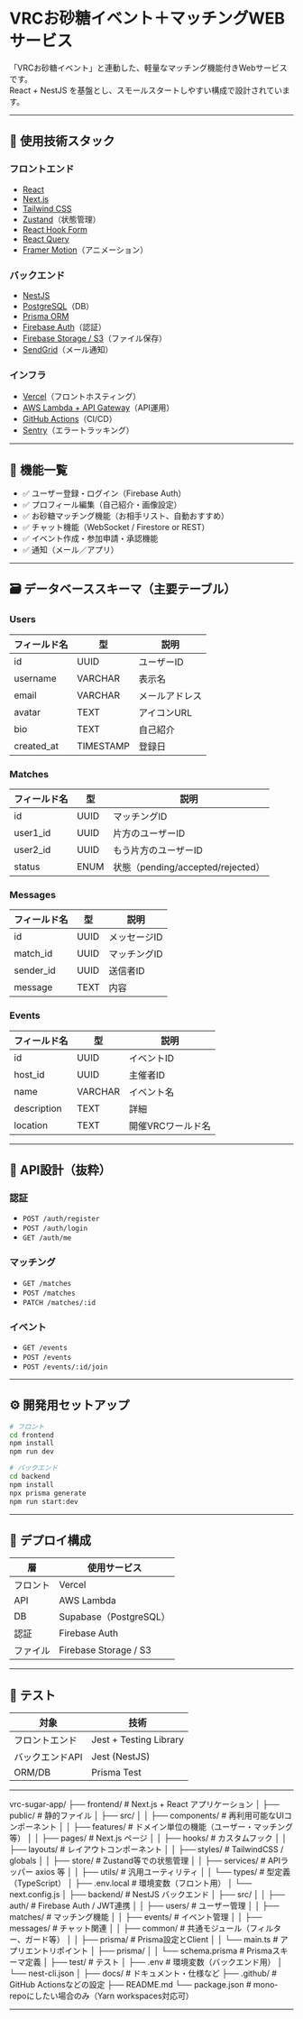 # VRCお砂糖イベント＋マッチングWEBサービス

「VRCお砂糖イベント」と連動した、軽量なマッチング機能付きWebサービスです。  
React + NestJS を基盤とし、スモールスタートしやすい構成で設計されています。

---

## 🧩 使用技術スタック

### フロントエンド
- [React](https://reactjs.org/)
- [Next.js](https://nextjs.org/)
- [Tailwind CSS](https://tailwindcss.com/)
- [Zustand](https://zustand-demo.pmnd.rs/)（状態管理）
- [React Hook Form](https://react-hook-form.com/)
- [React Query](https://tanstack.com/query/latest)
- [Framer Motion](https://www.framer.com/motion/)（アニメーション）

### バックエンド
- [NestJS](https://nestjs.com/)
- [PostgreSQL](https://www.postgresql.org/)（DB）
- [Prisma ORM](https://www.prisma.io/)
- [Firebase Auth](https://firebase.google.com/docs/auth)（認証）
- [Firebase Storage / S3](https://aws.amazon.com/jp/s3/)（ファイル保存）
- [SendGrid](https://sendgrid.com/)（メール通知）

### インフラ
- [Vercel](https://vercel.com/)（フロントホスティング）
- [AWS Lambda + API Gateway](https://aws.amazon.com/jp/lambda/)（API運用）
- [GitHub Actions](https://docs.github.com/ja/actions)（CI/CD）
- [Sentry](https://sentry.io/)（エラートラッキング）

---

## 🧱 機能一覧

- ✅ ユーザー登録・ログイン（Firebase Auth）
- ✅ プロフィール編集（自己紹介・画像設定）
- ✅ お砂糖マッチング機能（お相手リスト、自動おすすめ）
- ✅ チャット機能（WebSocket / Firestore or REST）
- ✅ イベント作成・参加申請・承認機能
- ✅ 通知（メール／アプリ）

---

## 🗃️ データベーススキーマ（主要テーブル）

### Users
| フィールド名 | 型 | 説明 |
|--------------|----|------|
| id | UUID | ユーザーID |
| username | VARCHAR | 表示名 |
| email | VARCHAR | メールアドレス |
| avatar | TEXT | アイコンURL |
| bio | TEXT | 自己紹介 |
| created_at | TIMESTAMP | 登録日 |

### Matches
| フィールド名 | 型 | 説明 |
|--------------|----|------|
| id | UUID | マッチングID |
| user1_id | UUID | 片方のユーザーID |
| user2_id | UUID | もう片方のユーザーID |
| status | ENUM | 状態（pending/accepted/rejected） |

### Messages
| フィールド名 | 型 | 説明 |
|--------------|----|------|
| id | UUID | メッセージID |
| match_id | UUID | マッチングID |
| sender_id | UUID | 送信者ID |
| message | TEXT | 内容 |

### Events
| フィールド名 | 型 | 説明 |
|--------------|----|------|
| id | UUID | イベントID |
| host_id | UUID | 主催者ID |
| name | VARCHAR | イベント名 |
| description | TEXT | 詳細 |
| location | TEXT | 開催VRCワールド名 |

---

## 📡 API設計（抜粋）

### 認証
- `POST /auth/register`
- `POST /auth/login`
- `GET /auth/me`

### マッチング
- `GET /matches`
- `POST /matches`
- `PATCH /matches/:id`

### イベント
- `GET /events`
- `POST /events`
- `POST /events/:id/join`

---

## ⚙️ 開発用セットアップ

```bash
# フロント
cd frontend
npm install
npm run dev

# バックエンド
cd backend
npm install
npx prisma generate
npm run start:dev
```

---

## 🚀 デプロイ構成

| 層 | 使用サービス |
|----|---------------|
| フロント | Vercel |
| API | AWS Lambda |
| DB | Supabase（PostgreSQL） |
| 認証 | Firebase Auth |
| ファイル | Firebase Storage / S3 |

---

## 🧪 テスト

| 対象 | 技術 |
|------|------|
| フロントエンド | Jest + Testing Library |
| バックエンドAPI | Jest (NestJS) |
| ORM/DB | Prisma Test |

---

vrc-sugar-app/
├── frontend/               # Next.js + React アプリケーション
│   ├── public/             # 静的ファイル
│   ├── src/
│   │   ├── components/     # 再利用可能なUIコンポーネント
│   │   ├── features/       # ドメイン単位の機能（ユーザー・マッチング等）
│   │   ├── pages/          # Next.js ページ
│   │   ├── hooks/          # カスタムフック
│   │   ├── layouts/        # レイアウトコンポーネント
│   │   ├── styles/         # TailwindCSS / globals
│   │   ├── store/          # Zustand等での状態管理
│   │   ├── services/       # APIラッパー axios 等
│   │   ├── utils/          # 汎用ユーティリティ
│   │   └── types/          # 型定義（TypeScript）
│   ├── .env.local          # 環境変数（フロント用）
│   └── next.config.js
│
├── backend/                # NestJS バックエンド
│   ├── src/
│   │   ├── auth/           # Firebase Auth / JWT連携
│   │   ├── users/          # ユーザー管理
│   │   ├── matches/        # マッチング機能
│   │   ├── events/         # イベント管理
│   │   ├── messages/       # チャット関連
│   │   ├── common/         # 共通モジュール（フィルター、ガード等）
│   │   ├── prisma/         # Prisma設定とClient
│   │   └── main.ts         # アプリエントリポイント
│   ├── prisma/
│   │   └── schema.prisma   # Prismaスキーマ定義
│   ├── test/               # テスト
│   ├── .env                # 環境変数（バックエンド用）
│   └── nest-cli.json
│
├── docs/                   # ドキュメント・仕様など
├── .github/                # GitHub Actionsなどの設定
├── README.md
└── package.json            # mono-repoにしたい場合のみ（Yarn workspaces対応可）


---
